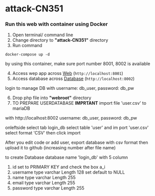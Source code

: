 # attack-CN351

### Run this web with container using Docker
1. Open terminal/ command line
2. Change directory to **"attack-CN351"** directory
3. Run command 

```
docker-compose up -d
```

by using this container, make sure port number 8001, 8002 is available

4. Access wep app across [Web](http://localhost:8001) (`http://localhost:8001`)
5. Access database across [Database](http://localhost:8002) (`http://localhost:8002`)

login to manage DB with username: db_user, password: db_pw

6. Drop php file into **"webroot"** directory
7. TO PREPARE USERDATABASE **IMPRTANT** import file 'user.csv' to mariaDB 

with http://localhost:8002 username: db_user, password: db_pw 

onleftside select tab login_db select table 'user' and im port 'user.csv' select format 'CSV' then click import

After you edit code or add user, export database with csv format then upload it to github (increasing number after file name)

to create Database database name 'login_db' with 5 column

1. id set to PRIMARY KEY and check the box a_i
2. username	type varchar  Length 128 set default to NULL
3. name	type varchar  Length 255
4. email type varchar  Length 255
5. password type varchar  Length 255
 
